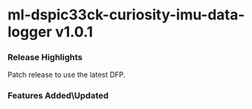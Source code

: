 # ml-dspic33ck-curiosity-imu-data-logger v1.0.1
### Release Highlights

Patch release to use the latest DFP.

### Features Added\Updated



